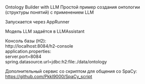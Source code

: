 Ontology Builder with LLM
Простой пример создания онтологии (структуры понятий) с применением LLM

Запускается через AppRunner

Модель LLM задаётся в LLMAssistant

Консоль базы (H2):  
http://localhost:8084/h2-console  
application.properties:  
server.port=8084  
spring.datasource.url=jdbc:h2:file:./data/ontology  

Дополнительный сервис со скриптом для общения со SpaCy:  
https://github.com/Pkkl9000/SpaCy_script
